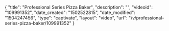 {
    "title": "Professional Series Pizza Baker",
    "description": "",
    "videoid": "109991352",
    "date_created": "1502522815",
    "date_modified": "1504247456",
    "type": "captivate",
    "layout": "video",
    "url": "\/v\/professional-series-pizza-baker\/109991352"
}